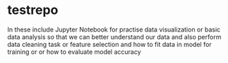 # testrepo
In these include Jupyter Notebook for practise data visualization or basic data analysis so that we can better understand our data and also perform data cleaning task or feature selection and how to fit data in model for training or or how to evaluate model accuracy
